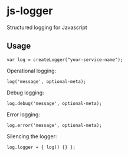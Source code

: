 # js-logger

Structured logging for Javascript

## Usage
```var log = createLogger("your-service-name");```

Operational logging:

```log('message', optional-meta);```

Debug logging:

```log.debug('message', optional-meta);```

Error logging:

```log.error('message', optional-meta);```

Silencing the logger:

```log.logger = { log() {} };```
